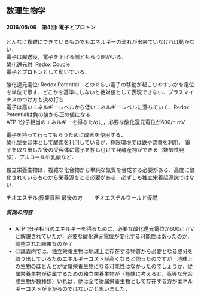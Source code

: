 ## 数理生物学

#### 2016/05/06　第4回: 電子とプロトン  
どんなに複雑にできているものでもエネルギーの流れが出来ていなければ動かない．  
電子は輸送役．電子を上げる側ともらう側がいる．  
酸化還元対: Redox Couple  
電子とプロトンとして動いている．  

酸化還元電位: Redox Potential　どのぐらい電子の移動が起こりやすいかを電位を単位で示す．どこかを基準にしないと絶対値として表現できない．プラスマイナスのつけ方も決め打ち．  
電子は高いエネルギーレベルから低いエネルギーレベルに落ちていく．Redox Potentialは負の値から正の値になる．  
ATP 1分子相当のエネルギーを得るために，必要な酸化還元電位が600/n mV

電子を持って行ってもらうために酸素を使用する．  
酸化型受容体として酸素を利用しているが，極限環境では鉄や硫黄を利用．
電子を取り出した後の受容体に電子を押し付けて発酵産物ができる（嫌気性発酵）．アルコールや乳酸など．  

独立栄養生物は，複雑な化合物から単純な気質を合成する必要がある．高度に酸化されているものから栄養源をとる必要がある．必ずしも独立栄養起源説ではない．  

チオエステル:授業資料 最後の方　　
チオエステルワールド仮説

##### 質問の内容  
- ATP 1分子相当のエネルギーを得るために，必要な酸化還元電位が600/n mVと解説されていたが，必要な酸化還元電位が変化する可能性はあったのか．調整された結果なのか？  
- ◎講義内では，独立栄養生物は地球上に存在する物質から必要となる成分を取り出しているためエネルギーコストが高くなると伺ったのですが，地球上の生物のほとんどが従属栄養生物になる可能性はなかったのでしょうか．従属栄養生物が従属するための独立栄養生物が（極端に考えると，高等な光合成生物が数種類）いれば，他は全て従属栄養生物として存在する方がエネルギーコストが下がるのではないかと思いました．
